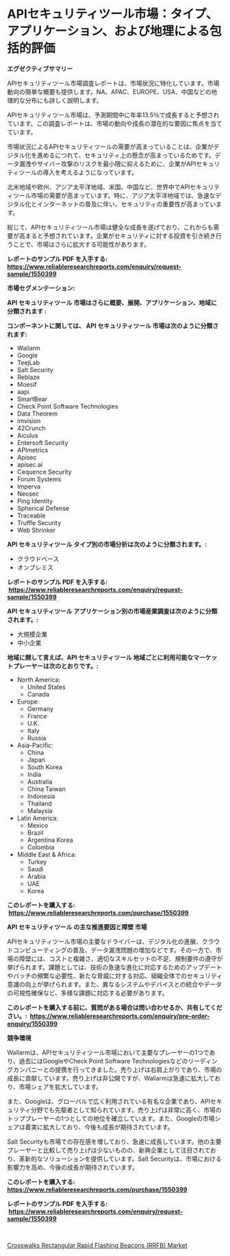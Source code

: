 <p><h1>APIセキュリティツール市場：タイプ、アプリケーション、および地理による包括的評価</h1></p><p><strong>エグゼクティブサマリー</strong></p>
<p><p>APIセキュリティツール市場調査レポートは、市場状況に特化しています。市場動向の簡単な概要も提供します。NA、APAC、EUROPE、USA、中国などの地理的な分布にも詳しく説明します。</p><p>APIセキュリティツール市場は、予測期間中に年率13.5％で成長すると予想されています。この調査レポートは、市場の動向や成長の潜在的な要因に焦点を当てています。</p><p>市場状況によるAPIセキュリティツールの需要が高まっていることは、企業がデジタル化を進めるにつれて、セキュリティ上の懸念が高まっているためです。データ漏洩やサイバー攻撃のリスクを最小限に抑えるために、企業がAPIセキュリティツールの導入を考えるようになっています。</p><p>北米地域や欧州、アジア太平洋地域、米国、中国など、世界中でAPIセキュリティツール市場の需要が高まっています。特に、アジア太平洋地域では、急速なデジタル化とインターネットの普及に伴い、セキュリティの重要性が高まっています。</p><p>総じて、APIセキュリティツール市場は健全な成長を遂げており、これからも需要が高まると予想されています。企業がセキュリティに対する投資を引き続き行うことで、市場はさらに拡大する可能性があります。</p></p>
<p><strong>レポートのサンプル PDF を入手する: <a href="https://www.reliableresearchreports.com/enquiry/request-sample/1550399">https://www.reliableresearchreports.com/enquiry/request-sample/1550399</a></strong></p>
<p><strong>市場セグメンテーション:</strong></p>
<p><strong> API セキュリティツール 市場はさらに概要、展開、アプリケーション、地域に分類されます :</strong></p>
<p><strong>コンポーネントに関しては、 API セキュリティツール 市場は次のように分類されます: &nbsp;</strong></p>
<p><ul><li>Wallarm</li><li>Google</li><li>TeejLab</li><li>Salt Security</li><li>Reblaze</li><li>Moesif</li><li>aapi</li><li>SmartBear</li><li>Check Point Software Technologies</li><li>Data Theorem</li><li>imvision</li><li>42Crunch</li><li>Aiculus</li><li>Entersoft Security</li><li>APImetrics</li><li>Apisec</li><li>apisec.ai</li><li>Cequence Security</li><li>Forum Systems</li><li>Imperva</li><li>Neosec</li><li>Ping Identity</li><li>Spherical Defense</li><li>Traceable</li><li>Truffle Security</li><li>Web Shrinker</li></ul></p>
<p><strong> API セキュリティツール タイプ別の市場分析は次のように分類されます。:</strong></p>
<p><ul><li>クラウドベース</li><li>オンプレミス</li></ul></p>
<p><strong>レポートのサンプル PDF を入手する: &nbsp;<a href="https://www.reliableresearchreports.com/enquiry/request-sample/1550399">https://www.reliableresearchreports.com/enquiry/request-sample/1550399</a></strong></p>
<p><strong> API セキュリティツール アプリケーション別の市場産業調査は次のように分類されます。:</strong></p>
<p><ul><li>大規模企業</li><li>中小企業</li></ul></p>
<p><strong>地域に関して言えば、API セキュリティツール 地域ごとに利用可能なマーケットプレーヤーは次のとおりです。:</strong></p>
<p><ul>
    <li>
        North America:
        <ul>
            <li>United States</li>
            <li>Canada</li>
        </ul>
    </li>
    <li>
        Europe:
        <ul>
            <li>Germany</li>
            <li>France</li>
            <li>U.K.</li>
            <li>Italy</li>
            <li>Russia</li>
        </ul>
    </li>
    <li>
        Asia-Pacific:
        <ul>
            <li>China</li>
            <li>Japan</li>
            <li>South Korea</li>
            <li>India</li>
            <li>Australia</li>
            <li>China Taiwan</li>
            <li>Indonesia</li>
            <li>Thailand</li>
            <li>Malaysia</li>
        </ul>
    </li>
    <li>
        Latin America:
        <ul>
            <li>Mexico</li>
            <li>Brazil</li>
            <li>Argentina Korea</li>
            <li>Colombia</li>
        </ul>
    </li>
    <li>
        Middle East & Africa:
        <ul>
            <li>Turkey</li>
            <li>Saudi</li>
            <li>Arabia</li>
            <li>UAE</li>
            <li>Korea</li>
        </ul>
    </li>
    </ul></p>
<p><strong>このレポートを購入する: &nbsp;<a href="https://www.reliableresearchreports.com/purchase/1550399">https://www.reliableresearchreports.com/purchase/1550399</a></strong></p>
<p><strong>API セキュリティツール の主な推進要因と障壁 市場</strong></p>
<p><p>APIセキュリティツール市場の主要なドライバーは、デジタル化の進展、クラウドコンピューティングの普及、データ漏洩問題の増加などです。その一方で、市場の障壁には、コストと複雑さ、適切なスキルセットの不足、規制要件の遵守が挙げられます。課題としては、技術の急速な進化に対応するためのアップデートやパッチの頻繁な必要性、新たな脅威に対する対応、組織全体でのセキュリティ意識の向上が挙げられます。また、異なるシステムやデバイスとの統合やデータの可視性確保など、多様な課題に対応する必要があります。</p></p>
<p><strong>このレポートを購入する前に、質問がある場合は問い合わせるか、共有してください。:&nbsp; <a href="https://www.reliableresearchreports.com/enquiry/pre-order-enquiry/1550399">https://www.reliableresearchreports.com/enquiry/pre-order-enquiry/1550399</a></strong></p>
<p><strong>競争環境</strong></p>
<p><p>Wallarmは、APIセキュリティツール市場において主要なプレーヤーの1つであり、過去にはGoogleやCheck Point Software Technologiesなどのリーディングカンパニーとの提携を行ってきました。売り上げは右肩上がりであり、市場の成長に貢献しています。売り上げは非公開ですが、Wallarmは急速に拡大しており、市場シェアを拡大しています。</p><p>また、Googleは、グローバルで広く利用されている有名な企業であり、APIセキュリティ分野でも先駆者として知られています。売り上げは非常に高く、市場のトッププレーヤーの1つとしての地位を確立しています。また、Googleの市場シェアは着実に拡大しており、今後も成長が期待されています。</p><p>Salt Securityも市場での存在感を増しており、急速に成長しています。他の主要プレーヤーと比較して売り上げは少ないものの、新興企業として注目されており、革新的なソリューションを提供しています。Salt Securityは、市場における影響力を高め、今後の成長が期待されています。</p></p>
<p><strong>このレポートを購入する: &nbsp; <a href="https://www.reliableresearchreports.com/purchase/1550399">https://www.reliableresearchreports.com/purchase/1550399</a></strong></p>
<p><strong>レポートのサンプル PDF を入手する: &nbsp;<a href="https://www.reliableresearchreports.com/enquiry/request-sample/1550399">https://www.reliableresearchreports.com/enquiry/request-sample/1550399</a></strong><strong></strong></p>
<p>&nbsp;</p>
<p><p><a href="https://silk-columnist-571.notion.site/Crosswalks-Rectangular-Rapid-Flashing-Beacons-RRFB-Market-Analysis-and-Market-Size-Global-Industr-a5da11f82a9d405da9b88b25a2dfea41">Crosswalks Rectangular Rapid Flashing Beacons (RRFB) Market</a></p></p>